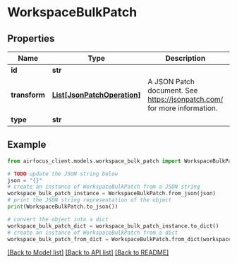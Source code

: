 # WorkspaceBulkPatch


## Properties

Name | Type | Description | Notes
------------ | ------------- | ------------- | -------------
**id** | **str** |  | 
**transform** | [**List[JsonPatchOperation]**](JsonPatchOperation.md) | A JSON Patch document. See https://jsonpatch.com/ for more information. | 
**type** | **str** |  | 

## Example

```python
from airfocus_client.models.workspace_bulk_patch import WorkspaceBulkPatch

# TODO update the JSON string below
json = "{}"
# create an instance of WorkspaceBulkPatch from a JSON string
workspace_bulk_patch_instance = WorkspaceBulkPatch.from_json(json)
# print the JSON string representation of the object
print(WorkspaceBulkPatch.to_json())

# convert the object into a dict
workspace_bulk_patch_dict = workspace_bulk_patch_instance.to_dict()
# create an instance of WorkspaceBulkPatch from a dict
workspace_bulk_patch_from_dict = WorkspaceBulkPatch.from_dict(workspace_bulk_patch_dict)
```
[[Back to Model list]](../README.md#documentation-for-models) [[Back to API list]](../README.md#documentation-for-api-endpoints) [[Back to README]](../README.md)


